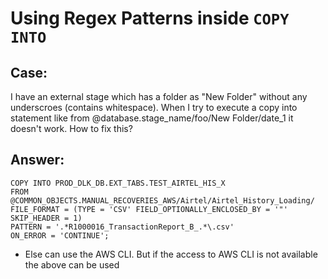 # Using Regex Patterns inside `COPY INTO`

## Case:

I have an external stage which has a folder as "New Folder" without any underscroes (contains whitespace). When I try to execute a copy into statement like from @database.stage_name/foo/New Folder/date_1 it doesn't work. How to fix this?

## Answer:

```
COPY INTO PROD_DLK_DB.EXT_TABS.TEST_AIRTEL_HIS_X
FROM @COMMON_OBJECTS.MANUAL_RECOVERIES_AWS/Airtel/Airtel_History_Loading/
FILE_FORMAT = (TYPE = 'CSV' FIELD_OPTIONALLY_ENCLOSED_BY = '"' SKIP_HEADER = 1)
PATTERN = '.*R1000016_TransactionReport_B_.*\.csv'
ON_ERROR = 'CONTINUE';
```
- Else can use the AWS CLI. But if the access to AWS CLI is not available the above can be used

